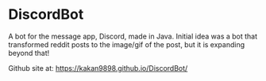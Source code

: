 # DiscordBot
A bot for the message app, Discord, made in Java. Initial idea was a bot that transformed reddit posts to the image/gif of the post, but
it is expanding beyond that!

Github site at: https://kakan9898.github.io/DiscordBot/
